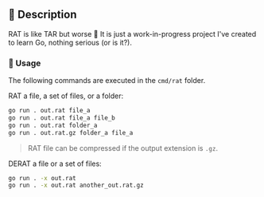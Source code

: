 ## 🐀 Description

RAT is like TAR but worse 🌠
It is just a work-in-progress project I've created to learn Go, nothing serious (or is it?).

### 🐀 Usage

The following commands are executed in the `cmd/rat` folder.

RAT a file, a set of files, or a folder:
```bash
go run . out.rat file_a
go run . out.rat file_a file_b
go run . out.rat folder_a
go run . out.rat.gz folder_a file_a
```
> RAT file can be compressed if the output extension is `.gz`.

DERAT a file or a set of files:
```bash
go run . -x out.rat
go run . -x out.rat another_out.rat.gz
```
